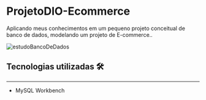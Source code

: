 # ProjetoDIO-Ecommerce
Aplicando meus conhecimentos em um pequeno projeto conceitual de banco de dados, modelando um projeto de E-commerce..

![estudoBancoDeDados](https://user-images.githubusercontent.com/102975725/191321779-31bdace2-68a3-4d0c-af16-2555b656d25e.png)

## Tecnologias utilizadas  🛠
----
- MySQL Workbench
